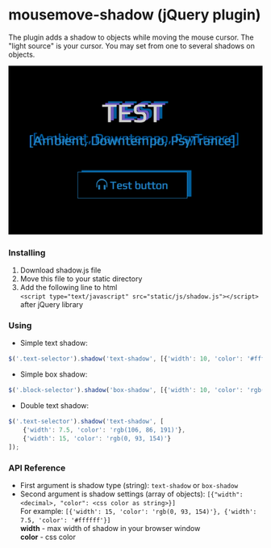 mousemove-shadow (jQuery plugin)
================================

The plugin adds a shadow to objects while moving the mouse cursor. The "light source" is your cursor.
You may set from one to several shadows on objects.

![test](https://github.com/Seg-mel/mousemove-shadow/blob/master/images/test.png)

### Installing

1. Download shadow.js file
2. Move this file to your static directory
3. Add the following line to html <br>
`<script type="text/javascript" src="static/js/shadow.js"></script>` <br>
after jQuery library

### Using

- Simple text shadow: 
``` javascript
$('.text-selector').shadow('text-shadow', [{'width': 10, 'color': '#ffffff'}]);
```
- Simple box shadow:
``` javascript
$('.block-selector').shadow('box-shadow', [{'width': 10, 'color': 'rgb(0, 93, 154)'}]);
```
- Double text shadow:
``` javascript
$('.text-selector').shadow('text-shadow', [
    {'width': 7.5, 'color': 'rgb(106, 86, 191)'},
    {'width': 15, 'color': 'rgb(0, 93, 154)'}
]);
```

### API Reference

- First argument is shadow type (string): `text-shadow` or `box-shadow`
- Second argument is shadow settings (array of objects): `[{"width": <decimal>, "color": <css color as string>}]`<br>
  For example: `[{'width': 15, 'color': 'rgb(0, 93, 154)'}, {'width': 7.5, 'color': '#ffffff'}]`<br>
  **width** - max width of shadow in your browser window<br>
  **color** - css color
